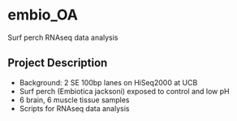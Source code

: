 # embio_OA
Surf perch RNAseq data analysis

## Project Description
* Background: 2 SE 100bp lanes on HiSeq2000 at UCB
* Surf perch (Embiotica jacksoni) exposed to control and low pH
* 6 brain, 6 muscle tissue samples
* Scripts for RNAseq data analysis 
